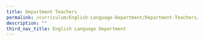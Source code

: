 ```yaml
---
title: Department Teachers
permalink: /curriculum/English-Language-Department/Department-Teachers/permalink/
description: ""
third_nav_title: English Language Department
---
```

